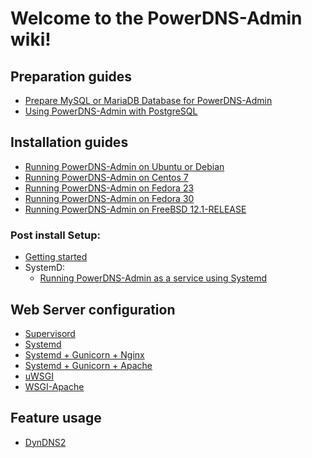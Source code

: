 # Welcome to the PowerDNS-Admin wiki!

## Preparation guides
- [Prepare MySQL or MariaDB Database for PowerDNS-Admin](preparation/Prepare-MySQL-or-MariaDB-Database-for-PowerDNS-Admin.md)
- [Using PowerDNS-Admin with PostgreSQL](preparation/Using-PowerDNS-Admin-with-PostgreSQL.md)

## Installation guides
- [Running PowerDNS-Admin on Ubuntu or Debian](install/Running-PowerDNS-Admin-on-Ubuntu-or-Debian.md)
- [Running PowerDNS-Admin on Centos 7](install/Running-PowerDNS-Admin-on-Centos-7.md)
- [Running PowerDNS-Admin on Fedora 23](install/Running-PowerDNS-Admin-on-Fedora-23.md)
- [Running PowerDNS-Admin on Fedora 30](install/Running-PowerDNS-Admin-on-Fedora-30.md)
- [Running PowerDNS-Admin on FreeBSD 12.1-RELEASE](install/Running-on-FreeBSD.md)

### Post install Setup:
- [Getting started](configuration/Getting-started.md)
- SystemD:
  - [Running PowerDNS-Admin as a service using Systemd](install/Running-PowerDNS-Admin-as-a-service-(Systemd).md)


## Web Server configuration
- [Supervisord](web-server/Supervisord-example.md)
- [Systemd](web-server/Systemd-example.md)
- [Systemd + Gunicorn + Nginx](web-server/Running-PowerDNS-Admin-with-Systemd-Gunicorn-and-Nginx.md)
- [Systemd + Gunicorn + Apache](web-server/Running-PowerDNS-Admin-with-Systemd,-Gunicorn-and-Apache.md)
- [uWSGI](web-server/uWSGI-example.md)
- [WSGI-Apache](web-server/WSGI-Apache-example.md)

## Feature usage
- [DynDNS2](features/DynDNS2.md)
